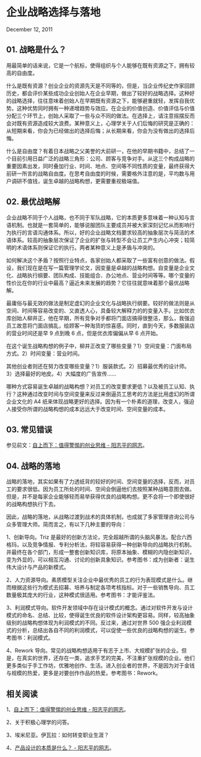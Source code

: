 # 企业战略选择与落地

December 12, 2011

## 01. 战略是什么？

用最简单的话来说，它是一个航标，使得组织与个人能够在既有资源之下，拥有较高的自由度。

什么是既有资源？创业企业的资源先天是不同等的，但是，当企业传纪史作家回顾历史，都会评价某些成功企业创始人在企业早期，做出了较好的战略选择。这种好的战略选择，往往意味着创始人在早期既有资源之下，能够避重就轻，发挥自我优势。这种优势同时拥有一种递增趋势与效应。在企业的价值创造、价值评估与价值分配三个环节上，创始人采取了一些与众不同的做法。在选择上，请注意摇摆反而会对既有资源造成较大浪费。某种意义上，心理学关于人们后悔的研究是正确的：从短期来看，你会为已经做出的选择后悔；从长期来看，你会为没有做出的选择后悔。

什么是自由度？有着日本战略之父美誉的大前研一，在他的早期书籍中，总结了一个目前引用日益广泛的战略三角形：公司、顾客与竞争对手。从这三个构成战略的重要因素出发，同时叠加行业、时间、地点、空间等不同性质的变量，最终获得大前研一所言的战略自由度。在思考自由度的时候，需要格外注意的是，平均数与用户调研不值钱，诞生卓越的战略构想，更需要重视极端值。

## 02. 最优战略解

企业战略不同于个人战略，也不同于军队战略，它的本质更多意味着一种认知与言语机制。也就是一套简单的，能够说服团队主要成员并被大家深刻记忆从而影响行为执行的言语沟通体系。所以，好的企业战略文档要求较高的抽象层次与简洁的术语体系。较高的抽象层次保证了企业的扩张与转型不会让员工产生内心冲突；较简明的术语体系则保证它的执行。两者某种意义上是矛盾与冲突的。

如何解决这个矛盾？按照行业特点，各家创始人都采取了一些富有创意的做法。假设，我们现在是在写一篇管理学论文，因变量是卓越的战略构想。自变量是企业文化、战略执行纲要、团队构成、技能组合、办公地点、营业时间等等。哪个变量的性价比在你的行业中最高？逼近未来发展的趋势？它往往就意味着那个最优战略解。

最庸俗与最无效的做法是制定虚幻的企业文化与战略执行纲要。较好的做法则是从空间、时间等容易改变的、又直透人心，具备较大解释力的的变量入手。比如优衣库创始人柳井正，他在早期，所有竞争对手都将门面店搞得很整洁，那么，我强迫员工故意将门面店搞乱，给顾客一种淘货的惊喜感。同时，直到今天，多数服装店的营业时间还是早 9 点到晚 6 点，但是优衣库偏偏从早 6 点开始。

在这个诞生战略构想的例子中，柳井正改变了哪些变量？1）空间变量：门面布局方式。2）时间变量：营业时间。

其他创业者则还在努力改变哪些变量？1）服装款式。2）招募最优秀的设计师。3）选择最好的地皮。4）大幅度的广告宣传……

哪种方式容易诞生卓越的战略构想？对员工的改变要求更低？以及被员工认知、执行？这种通过改变时间与空间变量来反过来倒逼员工思考的方法是比用虚幻的所谓企业文化的 A4 纸来体现战略更好的选择。因为有一个朴素的道理，改变人，强迫人接受你所谓的战略构想的成本远远大于改变时间、空间变量的成本。

## 03. 常见错误

参见前文：[自上而下：值得警惕的创业思维 - 阳志平的网志](https://www.yangzhiping.com/psy/strategy-tactics.html)。

## 04. 战略的落地

战略的落地，其实如果有了力透纸背的较好的时间、空间变量的选择，反而，对员工的要求很低。因为员工所处的时间、空间会倒逼他们去按照某种战略意图去做。但是，并不是每家企业能够轻而易举获得优良的战略构想。更不会将一个即使很好的战略构想执行下去。

因此，战略的落地，从战略过渡到战术的具体机制，也成就了多家管理咨询公司与众多管理大师。简而言之，有以下几种主要的导向：

1、创新导向。Triz 是最好的创新方法论，完全超越所谓的头脑风暴法。配合六西格玛，以及竞争情报、专利分析法，将较容易获得一种创新导向的战略执行机制。并最终在各个部门，形成一整套创新知识库，将原本抽象、模糊的内隐创新知识，变为外显的，可以相互沟通、讨论的创新具象知识。参考图书：成为创新者：诞生伟大设计与产品的新模式。

2、人力资源导向。素质模型关注企业中最优秀的员工的行为表现模式是什么。继而根据这些行为模式去招募、培养与制定各项考核指标。对于一些销售导向、员工数量极其庞大的行业，这种模式很适用。参考图书：才能评鉴法。

3、利润模式导向。软件开发领域中存在设计模式的概念。通过对软件开发与设计模式的命名、总结、比较，使得诞生优良的软件设计架构更容易。同样，较高抽象级别的战略构想体现为利润模式的不同。反过来，通过对世界 500 强企业利润模式的分析，总结出各自不同的利润模式，可以促使一些优良的战略构想的诞生。参考图书：利润模式。

4、Rework 导向。常见的战略构想适用于有志于上市、大规模扩张的企业。但是，在真实的世界，还存在一类，追求手艺的完美，不注重扩张规模的企业。他们更多类似于手工作坊，优雅地创作、生活。进入创业者的世界，不是因为对于金钱与规模的热爱，更多是对要创作作品的热爱。参考图书：Rework。

## 相关阅读

1、[自上而下：值得警惕的创业思维 - 阳志平的网志](https://www.yangzhiping.com/psy/strategy-tactics.html)。

2、关于积极心理学的问答。

3、埃米尼亚。伊瓦拉：如何转变职业生涯？

4、[产品设计的本质是什么？ - 阳志平的网志](https://www.yangzhiping.com/psy/products1.html)。
